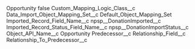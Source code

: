 <?xml version="1.0" encoding="UTF-8"?>
<CustomMetadata xmlns="http://soap.sforce.com/2006/04/metadata" xmlns:xsi="http://www.w3.org/2001/XMLSchema-instance" xmlns:xsd="http://www.w3.org/2001/XMLSchema">
    <label>Opportunity</label>
    <protected>false</protected>
    <values>
        <field>Custom_Mapping_Logic_Class__c</field>
        <value xsi:nil="true"/>
    </values>
    <values>
        <field>Data_Import_Object_Mapping_Set__c</field>
        <value xsi:type="xsd:string">Default_Object_Mapping_Set</value>
    </values>
    <values>
        <field>Imported_Record_Field_Name__c</field>
        <value xsi:type="xsd:string">npsp__DonationImported__c</value>
    </values>
    <values>
        <field>Imported_Record_Status_Field_Name__c</field>
        <value xsi:type="xsd:string">npsp__DonationImportStatus__c</value>
    </values>
    <values>
        <field>Object_API_Name__c</field>
        <value xsi:type="xsd:string">Opportunity</value>
    </values>
    <values>
        <field>Predecessor__c</field>
        <value xsi:nil="true"/>
    </values>
    <values>
        <field>Relationship_Field__c</field>
        <value xsi:nil="true"/>
    </values>
    <values>
        <field>Relationship_To_Predecessor__c</field>
        <value xsi:nil="true"/>
    </values>
</CustomMetadata>
